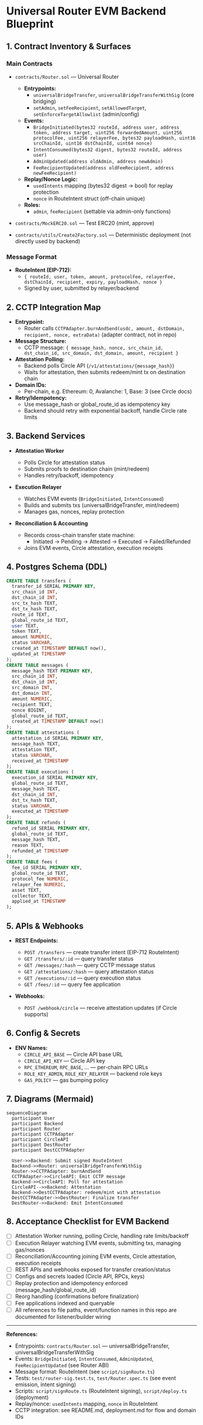 # Universal Router EVM Backend Blueprint

## 1. Contract Inventory & Surfaces

### Main Contracts
- `contracts/Router.sol` — Universal Router
  - **Entrypoints:**
    - `universalBridgeTransfer`, `universalBridgeTransferWithSig` (core bridging)
    - `setAdmin`, `setFeeRecipient`, `setAllowedTarget`, `setEnforceTargetAllowlist` (admin/config)
  - **Events:**
    - `BridgeInitiated(bytes32 routeId, address user, address token, address target, uint256 forwardedAmount, uint256 protocolFee, uint256 relayerFee, bytes32 payloadHash, uint16 srcChainId, uint16 dstChainId, uint64 nonce)`
    - `IntentConsumed(bytes32 digest, bytes32 routeId, address user)`
    - `AdminUpdated(address oldAdmin, address newAdmin)`
    - `FeeRecipientUpdated(address oldFeeRecipient, address newFeeRecipient)`
  - **Replay/Nonce Logic:**
    - `usedIntents` mapping (bytes32 digest → bool) for replay protection
    - `nonce` in RouteIntent struct (off-chain unique)
  - **Roles:**
    - `admin`, `feeRecipient` (settable via admin-only functions)

- `contracts/MockERC20.sol` — Test ERC20 (mint, approve)
- `contracts/utils/Create2Factory.sol` — Deterministic deployment (not directly used by backend)

### Message Format
- **RouteIntent (EIP-712):**
  - `{ routeId, user, token, amount, protocolFee, relayerFee, dstChainId, recipient, expiry, payloadHash, nonce }`
  - Signed by user, submitted by relayer/backend

## 2. CCTP Integration Map

- **Entrypoint:**
  - Router calls `CCTPAdapter.burnAndSend(usdc, amount, dstDomain, recipient, nonce, extraData)` (adapter contract, not in repo)
- **Message Structure:**
  - CCTP message: `{ message_hash, nonce, src_chain_id, dst_chain_id, src_domain, dst_domain, amount, recipient }`
- **Attestation Polling:**
  - Backend polls Circle API (`/v1/attestations/{message_hash}`)
  - Waits for attestation, then submits redeem/mint tx on destination chain
- **Domain IDs:**
  - Per-chain, e.g. Ethereum: 0, Avalanche: 1, Base: 3 (see Circle docs)
- **Retry/Idempotency:**
  - Use message_hash or global_route_id as idempotency key
  - Backend should retry with exponential backoff, handle Circle rate limits

## 3. Backend Services

- **Attestation Worker**
  - Polls Circle for attestation status
  - Submits proofs to destination chain (mint/redeem)
  - Handles retry/backoff, idempotency

- **Execution Relayer**
  - Watches EVM events (`BridgeInitiated`, `IntentConsumed`)
  - Builds and submits txs (universalBridgeTransfer, mint/redeem)
  - Manages gas, nonces, replay protection

- **Reconciliation & Accounting**
  - Records cross-chain transfer state machine:
    - Initiated → Pending → Attested → Executed → Failed/Refunded
  - Joins EVM events, Circle attestation, execution receipts

## 4. Postgres Schema (DDL)

```sql
CREATE TABLE transfers (
  transfer_id SERIAL PRIMARY KEY,
  src_chain_id INT,
  dst_chain_id INT,
  src_tx_hash TEXT,
  dst_tx_hash TEXT,
  route_id TEXT,
  global_route_id TEXT,
  user TEXT,
  token TEXT,
  amount NUMERIC,
  status VARCHAR,
  created_at TIMESTAMP DEFAULT now(),
  updated_at TIMESTAMP
);
CREATE TABLE messages (
  message_hash TEXT PRIMARY KEY,
  src_chain_id INT,
  dst_chain_id INT,
  src_domain INT,
  dst_domain INT,
  amount NUMERIC,
  recipient TEXT,
  nonce BIGINT,
  global_route_id TEXT,
  created_at TIMESTAMP DEFAULT now()
);
CREATE TABLE attestations (
  attestation_id SERIAL PRIMARY KEY,
  message_hash TEXT,
  attestation TEXT,
  status VARCHAR,
  received_at TIMESTAMP
);
CREATE TABLE executions (
  execution_id SERIAL PRIMARY KEY,
  global_route_id TEXT,
  message_hash TEXT,
  dst_chain_id INT,
  dst_tx_hash TEXT,
  status VARCHAR,
  executed_at TIMESTAMP
);
CREATE TABLE refunds (
  refund_id SERIAL PRIMARY KEY,
  global_route_id TEXT,
  message_hash TEXT,
  reason TEXT,
  refunded_at TIMESTAMP
);
CREATE TABLE fees (
  fee_id SERIAL PRIMARY KEY,
  global_route_id TEXT,
  protocol_fee NUMERIC,
  relayer_fee NUMERIC,
  asset TEXT,
  collector TEXT,
  applied_at TIMESTAMP
);
```

## 5. APIs & Webhooks

- **REST Endpoints:**
  - `POST /transfers` — create transfer intent (EIP-712 RouteIntent)
  - `GET /transfers/:id` — query transfer status
  - `GET /messages/:hash` — query CCTP message status
  - `GET /attestations/:hash` — query attestation status
  - `GET /executions/:id` — query execution status
  - `GET /fees/:id` — query fee application

- **Webhooks:**
  - `POST /webhook/circle` — receive attestation updates (if Circle supports)

## 6. Config & Secrets

- **ENV Names:**
  - `CIRCLE_API_BASE` — Circle API base URL
  - `CIRCLE_API_KEY` — Circle API key
  - `RPC_ETHEREUM`, `RPC_BASE`, ... — per-chain RPC URLs
  - `ROLE_KEY_ADMIN`, `ROLE_KEY_RELAYER` — backend role keys
  - `GAS_POLICY` — gas bumping policy

## 7. Diagrams (Mermaid)

```mermaid
sequenceDiagram
  participant User
  participant Backend
  participant Router
  participant CCTPAdapter
  participant CircleAPI
  participant DestRouter
  participant DestCCTPAdapter

  User->>Backend: Submit signed RouteIntent
  Backend->>Router: universalBridgeTransferWithSig
  Router->>CCTPAdapter: burnAndSend
  CCTPAdapter->>CircleAPI: Emit CCTP message
  Backend->>CircleAPI: Poll for attestation
  CircleAPI-->>Backend: Attestation
  Backend->>DestCCTPAdapter: redeem/mint with attestation
  DestCCTPAdapter->>DestRouter: Finalize transfer
  DestRouter->>Backend: Emit IntentConsumed
```

## 8. Acceptance Checklist for EVM Backend

- [ ] Attestation Worker running, polling Circle, handling rate limits/backoff
- [ ] Execution Relayer watching EVM events, submitting txs, managing gas/nonces
- [ ] Reconciliation/Accounting joining EVM events, Circle attestation, execution receipts
- [ ] REST APIs and webhooks exposed for transfer creation/status
- [ ] Configs and secrets loaded (Circle API, RPCs, keys)
- [ ] Replay protection and idempotency enforced (message_hash/global_route_id)
- [ ] Reorg handling (confirmations before finalization)
- [ ] Fee applications indexed and queryable
- [ ] All references to file paths, event/function names in this repo are documented for listener/builder wiring

---

**References:**
- Entrypoints: `contracts/Router.sol` — universalBridgeTransfer, universalBridgeTransferWithSig
- Events: `BridgeInitiated`, `IntentConsumed`, `AdminUpdated`, `FeeRecipientUpdated` (see Router ABI)
- Message format: RouteIntent (see `script/signRoute.ts`)
- Tests: `test/router-sig.test.ts`, `test/Router.spec.ts` (see event emission, intent signing)
- Scripts: `script/signRoute.ts` (RouteIntent signing), `script/deploy.ts` (deployment)
- Replay/nonce: `usedIntents` mapping, `nonce` in RouteIntent
- CCTP integration: see README.md, deployment.md for flow and domain IDs
